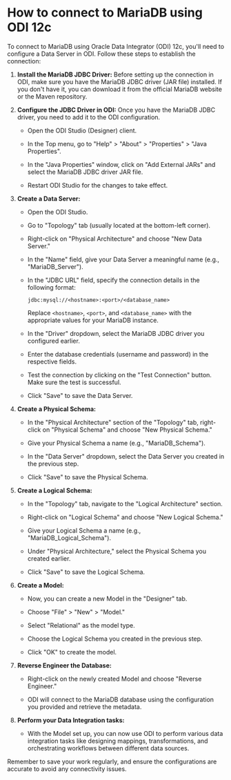 # How to connect to MariaDB using ODI 12c

To connect to MariaDB using Oracle Data Integrator (ODI) 12c, you'll need to configure a Data Server in ODI. Follow these steps to establish the connection:

1. **Install the MariaDB JDBC Driver:**
   Before setting up the connection in ODI, make sure you have the MariaDB JDBC driver (JAR file) installed. If you don't have it, you can download it from the official MariaDB website or the Maven repository.

2. **Configure the JDBC Driver in ODI:**
   Once you have the MariaDB JDBC driver, you need to add it to the ODI configuration.

   - Open the ODI Studio (Designer) client.

   - In the Top menu, go to "Help" > "About" > "Properties" > "Java Properties".

   - In the "Java Properties" window, click on "Add External JARs" and select the MariaDB JDBC driver JAR file.

   - Restart ODI Studio for the changes to take effect.

3. **Create a Data Server:**
   - Open the ODI Studio.

   - Go to "Topology" tab (usually located at the bottom-left corner).

   - Right-click on "Physical Architecture" and choose "New Data Server."

   - In the "Name" field, give your Data Server a meaningful name (e.g., "MariaDB_Server").

   - In the "JDBC URL" field, specify the connection details in the following format:
     ```
     jdbc:mysql://<hostname>:<port>/<database_name>
     ```
     Replace `<hostname>`, `<port>`, and `<database_name>` with the appropriate values for your MariaDB instance.

   - In the "Driver" dropdown, select the MariaDB JDBC driver you configured earlier.

   - Enter the database credentials (username and password) in the respective fields.

   - Test the connection by clicking on the "Test Connection" button. Make sure the test is successful.

   - Click "Save" to save the Data Server.

4. **Create a Physical Schema:**
   - In the "Physical Architecture" section of the "Topology" tab, right-click on "Physical Schema" and choose "New Physical Schema."

   - Give your Physical Schema a name (e.g., "MariaDB_Schema").

   - In the "Data Server" dropdown, select the Data Server you created in the previous step.

   - Click "Save" to save the Physical Schema.

5. **Create a Logical Schema:**
   - In the "Topology" tab, navigate to the "Logical Architecture" section.

   - Right-click on "Logical Schema" and choose "New Logical Schema."

   - Give your Logical Schema a name (e.g., "MariaDB_Logical_Schema").

   - Under "Physical Architecture," select the Physical Schema you created earlier.

   - Click "Save" to save the Logical Schema.

6. **Create a Model:**
   - Now, you can create a new Model in the "Designer" tab.

   - Choose "File" > "New" > "Model."

   - Select "Relational" as the model type.

   - Choose the Logical Schema you created in the previous step.

   - Click "OK" to create the model.

7. **Reverse Engineer the Database:**
   - Right-click on the newly created Model and choose "Reverse Engineer."

   - ODI will connect to the MariaDB database using the configuration you provided and retrieve the metadata.

8. **Perform your Data Integration tasks:**
   - With the Model set up, you can now use ODI to perform various data integration tasks like designing mappings, transformations, and orchestrating workflows between different data sources.

Remember to save your work regularly, and ensure the configurations are accurate to avoid any connectivity issues.
